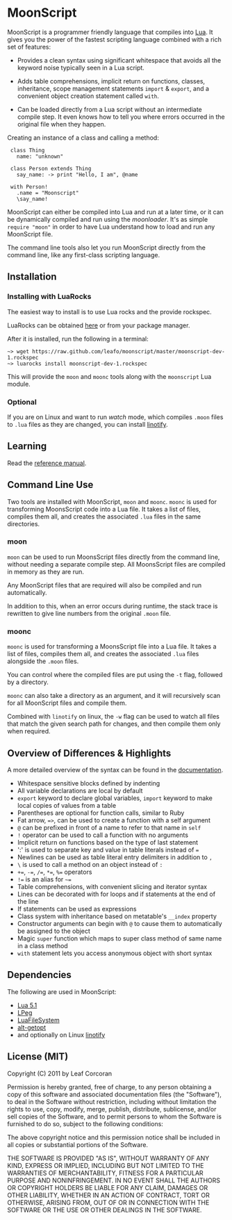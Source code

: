 # MoonScript

MoonScript is a programmer friendly language that compiles into
[Lua](http://ww.lua.org/).  It gives you the power of the fastest scripting
language combined with a rich set of features:

 * Provides a clean syntax using significant whitespace that avoids all the
   keyword noise typically seen in a Lua script.
 
 * Adds table comprehensions, implicit return on functions, classes,
   inheritance, scope management statements `import` & `export`, and a
   convenient object creation statement called `with`.
 
 * Can be loaded directly from a Lua script without an intermediate compile
   step. It even knows how to tell you where errors occurred in the original
   file when they happen.

Creating an instance of a class and calling a method:

     class Thing
       name: "unknown"
     
     class Person extends Thing
       say_name: -> print "Hello, I am", @name
	 
	 with Person!
	   .name = "Moonscript"
	   \say_name!

MoonScript can either be compiled into Lua and run at a later time, or it
can be dynamically compiled and run using the *moonloader*. It's as simple
`require "moon"` in order to have Lua understand how to load and run any
MoonScript file.

The command line tools also let you run MoonScript directly from the
command line, like any first-class scripting language.

## Installation

### Installing with LuaRocks

The easiest way to install is to use Lua rocks and the provide rockspec.

LuaRocks can be obtained [here](http://www.luarocks.org/) or from your package
manager.

After it is installed, run the following in a terminal:

    ~> wget https://raw.github.com/leafo/moonscript/master/moonscript-dev-1.rockspec
    ~> luarocks install moonscript-dev-1.rockspec

This will provide the `moon` and `moonc` tools along with the `moonscript`
Lua module.

### Optional

If you are on Linux and want to run *watch* mode, which compiles `.moon` files to
`.lua` files as they are changed, you can install
[linotify](https://github.com/hoelzro/linotify).


## Learning

Read the [reference manual](docs/index.md).

## Command Line Use

Two tools are installed with MoonScript, `moon` and `moonc`.
`moonc` is used for transforming MoonsScript code into a Lua file.
It takes a list of files, compiles them all, and creates the associated `.lua`
files in the same directories.


### moon

`moon` can be used to run MoonsScript files directly from the command line,
without needing a separate compile step. All MoonsScript files are compiled in
memory as they are run.

Any MoonScript files that are required will also be compiled and run
automatically.

In addition to this, when an error occurs during runtime, the stack trace is
rewritten to give line numbers from the original `.moon` file.

### moonc

`moonc` is used for transforming a MoonsScript file into a Lua file.
It takes a list of files, compiles them all, and creates the associated `.lua`
files alongside the `.moon` files.

You can control where the compiled files are put using the `-t` flag, followed
by a directory.

`moonc` can also take a directory as an argument, and it will recursively scan
for all MoonScript files and compile them.

Combined with `linotify` on linux, the `-w` flag can be used to watch all files
that match the given search path for changes, and then compile them only when
required.


## Overview of Differences & Highlights

A more detailed overview of the syntax can be found in the
[documentation](docs/index.md).

 * Whitespace sensitive blocks defined by indenting
 * All variable declarations are local by default
 * `export` keyword to declare global variables, `import` keyword to make local
   copies of values from a table
 * Parentheses are optional for function calls, similar to Ruby
 * Fat arrow, `=>`, can be used to create a function with a self argument
 * `@` can be prefixed in front of a name to refer to that name in `self`
 * `!` operator can be used to call a function with no arguments
 * Implicit return on functions based on the type of last statement
 * ':' is used to separate key and value in table literals instead of `=`
 * Newlines can be used as table literal entry delimiters in addition to `,`
 * `\` is used to call a method on an object instead of `:`
 * `+=`, `-=`, `/=`, `*=`, `%=` operators
 * `!=` is an alias for `~=`
 * Table comprehensions, with convenient slicing and iterator syntax
 * Lines can be decorated with for loops and if statements at the end of the line
 * If statements can be used as expressions
 * Class system with inheritance based on metatable's `__index` property
 * Constructor arguments can begin with `@` to cause them to automatically be
   assigned to the object
 * Magic `super` function which maps to super class method of same name in a
   class method
 * `with` statement lets you access anonymous object with short syntax


## Dependencies

The following are used in MoonScript:

 * [Lua 5.1](http://lua.org)
 * [LPeg](http://www.inf.puc-rio.br/~roberto/lpeg/lpeg.html)
 * [LuaFileSystem](http://keplerproject.github.com/luafilesystem/)
 * [alt-getopt](http://luaforge.net/projects/alt-getopt/)
 * and optionally on Linux [linotify](https://github.com/hoelzro/linotify)

## License (MIT)

Copyright (C) 2011 by Leaf Corcoran

Permission is hereby granted, free of charge, to any person obtaining a copy
of this software and associated documentation files (the "Software"), to deal
in the Software without restriction, including without limitation the rights
to use, copy, modify, merge, publish, distribute, sublicense, and/or sell
copies of the Software, and to permit persons to whom the Software is
furnished to do so, subject to the following conditions:

The above copyright notice and this permission notice shall be included in
all copies or substantial portions of the Software.

THE SOFTWARE IS PROVIDED "AS IS", WITHOUT WARRANTY OF ANY KIND, EXPRESS OR
IMPLIED, INCLUDING BUT NOT LIMITED TO THE WARRANTIES OF MERCHANTABILITY,
FITNESS FOR A PARTICULAR PURPOSE AND NONINFRINGEMENT. IN NO EVENT SHALL THE
AUTHORS OR COPYRIGHT HOLDERS BE LIABLE FOR ANY CLAIM, DAMAGES OR OTHER
LIABILITY, WHETHER IN AN ACTION OF CONTRACT, TORT OR OTHERWISE, ARISING FROM,
OUT OF OR IN CONNECTION WITH THE SOFTWARE OR THE USE OR OTHER DEALINGS IN
THE SOFTWARE.